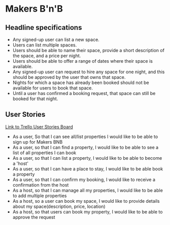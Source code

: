 # Makers B'n'B

## Headline specifications

- Any signed-up user can list a new space.
- Users can list multiple spaces.
- Users should be able to name their space, provide a short description of the space, and a price per night.
- Users should be able to offer a range of dates where their space is available.
- Any signed-up user can request to hire any space for one night, and this should be approved by the user that owns that space.
- Nights for which a space has already been booked should not be available for users to book that space.
- Until a user has confirmed a booking request, that space can still be booked for that night.

## User Stories

[Link to Trello User Stories Board](https://trello.com/b/fBNwccl8/user-stories)

- As a user, So that I can see all/list properties I would like to be able to sign up for Makers BNB
- As a user, so that I can find a property, I would like to be able to see a list of all properties I can book
- As a user, so that I can list a property, I would like to be able to become a 'host'
- As a user, so that I can have a place to stay, I would like to be able book a property
- As a user, so that I can confirm my booking, I would like to receive a confirmation from the host
- As a host, so that I can manage all my properties, I would like to be able to add multiple properties
- As a host, so a user can book my space, I would like to provide details about my space(description, price, location)
- As a host, so that users can book my property, I would like to be able to approve the request

